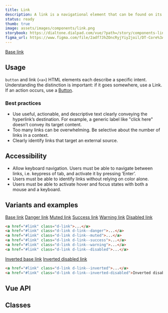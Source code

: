 ```yaml
---
title: Link
description: A link is a navigational element that can be found on its own, within other text, or directly following content.
status: ready
thumb: true
image: assets/images/components/link.png
storybook: https://dialtone.dialpad.com/vue/?path=/story/components-link--default
figma_url: https://www.figma.com/file/2adf7JhZOncRyjYiy2joil/DT-Core%3A-Components-7?node-id=8919%3A21226&viewport=-746%2C-197%2C1.41&t=xHutRjwo1o5zMTgT-11
---
```

<code-well-header>
  <a href="#link" class="d-link">Base link</a>
</code-well-header>

<!-- <component-combinator component-name="DtLink" /> -->

## Usage

`button` and link (`<a>`) HTML elements each describe a specific intent. Understanding the distinction is important: if it goes somewhere, use a Link. If an action occurs, use a [Button](button.md).

<dialtone-usage>
<template #do>

- Use for navigating between destinations.
</template>
<template #dont>

- Use for actions, instead use a [Button](button.md).
</template>
</dialtone-usage>

### Best practices

- Use useful, actionable, and descriptive text clearly conveying the hyperlink’s destination. For example, a generic label like "click here" doesn’t convey its target content.
- Too many links can be overwhelming. Be selective about the number of links in a context.
- Clearly identify links that target an external source.

## Accessibility

- Allow keyboard navigation. Users must be able to navigate between links, i.e. keypress of tab, and activate it by pressing ‘Enter’.
- Users must be able to identify links without relying on color alone.
- Users must be able to activate hover and focus states with both a mouse and a keyboard.

## Variants and examples

<code-well-header>
  <a href="#link" class="d-link">Base link</a>
  <a href="#link" class="d-link d-link--danger">Danger link</a>
  <a href="#link" class="d-link d-link--muted">Muted link</a>
  <a href="#link" class="d-link d-link--success">Success link</a>
  <a href="#link" class="d-link d-link--warning">Warning link</a>
  <a href="#link" class="d-link d-link--disabled">Disabled link</a>
</code-well-header>

```html
<a href="#link" class="d-link">...</a>
<a href="#link" class="d-link d-link--danger">...</a>
<a href="#link" class="d-link d-link--muted">...</a>
<a href="#link" class="d-link d-link--success">...</a>
<a href="#link" class="d-link d-link--warning">...</a>
<a href="#link" class="d-link d-link--disabled">...</a>
```

<code-well-header bgclass="d-bgc-contrast">
  <a href="#link" class="d-link d-link--inverted">Inverted base link</a>
  <a href="#link" class="d-link d-link--inverted-disabled">Inverted disabled link</a>
</code-well-header>

```html
<a href="#link" class="d-link d-link--inverted">...</a>
<a href="#link" class="d-link d-link--inverted-disabled">Inverted disabled link</a>
```

## Vue API

<component-vue-api component-name="link" />

## Classes

<component-class-table component-name="link"></component-class-table>
